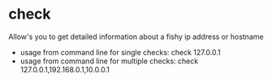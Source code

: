 # check
Allow's you to get detailed information about a fishy ip address or hostname

- usage from command line for single checks: check 127.0.0.1
- usage from command line for multiple checks: check 127.0.0.1,192.168.0.1,10.0.0.1
